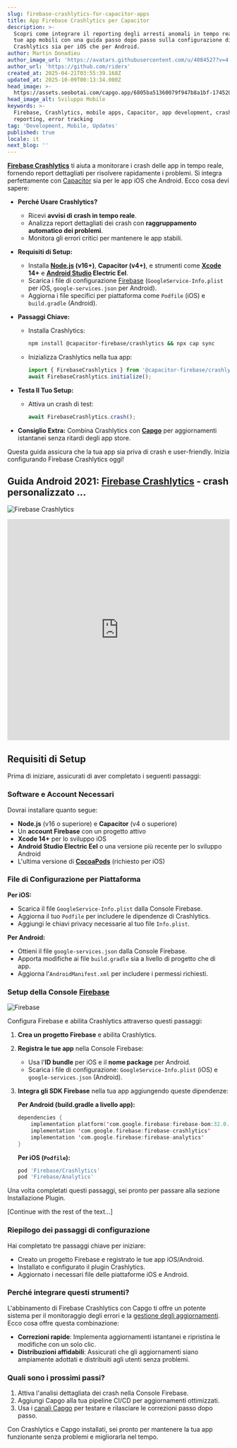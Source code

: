 ```yaml
---
slug: firebase-crashlytics-for-capacitor-apps
title: App Firebase Crashlytics per Capacitor
description: >-
  Scopri come integrare il reporting degli arresti anomali in tempo reale nelle
  tue app mobili con una guida passo dopo passo sulla configurazione di
  Crashlytics sia per iOS che per Android.
author: Martin Donadieu
author_image_url: 'https://avatars.githubusercontent.com/u/4084527?v=4'
author_url: 'https://github.com/riderx'
created_at: 2025-04-21T03:55:39.168Z
updated_at: 2025-10-09T00:13:34.000Z
head_image: >-
  https://assets.seobotai.com/capgo.app/6805ba51360079f947b8a1bf-1745207775479.jpg
head_image_alt: Sviluppo Mobile
keywords: >-
  Firebase, Crashlytics, mobile apps, Capacitor, app development, crash
  reporting, error tracking
tag: 'Development, Mobile, Updates'
published: true
locale: it
next_blog: ''
---
```

**[Firebase Crashlytics](https://firebase.google.com/docs/crashlytics)** ti aiuta a monitorare i crash delle app in tempo reale, fornendo report dettagliati per risolvere rapidamente i problemi. Si integra perfettamente con [Capacitor](https://capacitorjs.com/) sia per le app iOS che Android. Ecco cosa devi sapere:

-   **Perché Usare Crashlytics?**
    
    -   Ricevi **avvisi di crash in tempo reale**.
    -   Analizza report dettagliati dei crash con **raggruppamento automatico dei problemi**.
    -   Monitora gli errori critici per mantenere le app stabili.
-   **Requisiti di Setup:**
    
    -   Installa **[Node.js](https://nodejs.org/en) (v16+)**, **Capacitor (v4+)**, e strumenti come **[Xcode](https://developer.apple.com/xcode/) 14+** e **[Android Studio](https://developer.android.com/studio) Electric Eel**.
    -   Scarica i file di configurazione [Firebase](https://firebase.google.com/) (`GoogleService-Info.plist` per iOS, `google-services.json` per Android).
    -   Aggiorna i file specifici per piattaforma come `Podfile` (iOS) e `build.gradle` (Android).
-   **Passaggi Chiave:**
    
    -   Installa Crashlytics:
        
        ```bash
        npm install @capacitor-firebase/crashlytics && npx cap sync
        ```
        
    -   Inizializza Crashlytics nella tua app:
        
        ```typescript
        import { FirebaseCrashlytics } from '@capacitor-firebase/crashlytics';
        await FirebaseCrashlytics.initialize();
        ```
        
-   **Testa Il Tuo Setup:**
    
    -   Attiva un crash di test:
        
        ```typescript
        await FirebaseCrashlytics.crash();
        ```
        
-   **Consiglio Extra:** Combina Crashlytics con **[Capgo](https://capgo.app/)** per aggiornamenti istantanei senza ritardi degli app store.
    

Questa guida assicura che la tua app sia priva di crash e user-friendly. Inizia configurando Firebase Crashlytics oggi!

## Guida Android 2021: [Firebase Crashlytics](https://firebase.google.com/docs/crashlytics) - crash personalizzato ...

![Firebase Crashlytics](https://assets.seobotai.com/capgo.app/6805ba51360079f947b8a1bf/3578d58943ebaf5b91a7f0e1afb1607f.jpg)

<iframe src="https://www.youtube.com/embed/JxVYfZprK0g" aria-label="YouTube video player" frameborder="0" allow="accelerometer; autoplay; clipboard-write; encrypted-media; gyroscope; picture-in-picture; web-share" referrerpolicy="strict-origin-when-cross-origin" style="width: 100%; height: 500px;" allowfullscreen></iframe>

## Requisiti di Setup

Prima di iniziare, assicurati di aver completato i seguenti passaggi:

### Software e Account Necessari

Dovrai installare quanto segue:

-   **Node.js** (v16 o superiore) e **Capacitor** (v4 o superiore)
-   Un **account Firebase** con un progetto attivo
-   **Xcode 14+** per lo sviluppo iOS
-   **Android Studio Electric Eel** o una versione più recente per lo sviluppo Android
-   L'ultima versione di **[CocoaPods](https://cocoapods.org/)** (richiesto per iOS)

### File di Configurazione per Piattaforma

**Per iOS:**

-   Scarica il file `GoogleService-Info.plist` dalla Console Firebase.
-   Aggiorna il tuo `Podfile` per includere le dipendenze di Crashlytics.
-   Aggiungi le chiavi privacy necessarie al tuo file `Info.plist`.

**Per Android:**

-   Ottieni il file `google-services.json` dalla Console Firebase.
-   Apporta modifiche ai file `build.gradle` sia a livello di progetto che di app.
-   Aggiorna l'`AndroidManifest.xml` per includere i permessi richiesti.

### Setup della Console [Firebase](https://firebase.google.com/)

![Firebase](https://assets.seobotai.com/capgo.app/6805ba51360079f947b8a1bf/e510e8ab32244fff0b09e93222500c83.jpg)

Configura Firebase e abilita Crashlytics attraverso questi passaggi:

1.  **Crea un progetto Firebase** e abilita Crashlytics.
    
2.  **Registra le tue app** nella Console Firebase:
    
    -   Usa l'**ID bundle** per iOS e il **nome package** per Android.
    -   Scarica i file di configurazione: `GoogleService-Info.plist` (iOS) e `google-services.json` (Android).
3.  **Integra gli SDK Firebase** nella tua app aggiungendo queste dipendenze:
    
    **Per Android (build.gradle a livello app):**
    
    ```kotlin
    dependencies {
        implementation platform('com.google.firebase:firebase-bom:32.0.0')
        implementation 'com.google.firebase:firebase-crashlytics'
        implementation 'com.google.firebase:firebase-analytics'
    }
    ```
    
    **Per iOS (`Podfile`):**
    
    ```ruby
    pod 'Firebase/Crashlytics'
    pod 'Firebase/Analytics'
    ```
    

Una volta completati questi passaggi, sei pronto per passare alla sezione Installazione Plugin.

[Continue with the rest of the text...]

### Riepilogo dei passaggi di configurazione

Hai completato tre passaggi chiave per iniziare:

-   Creato un progetto Firebase e registrato le tue app iOS/Android.
-   Installato e configurato il plugin Crashlytics.
-   Aggiornato i necessari file delle piattaforme iOS e Android.

### Perché integrare questi strumenti?

L'abbinamento di Firebase Crashlytics con Capgo ti offre un potente sistema per il monitoraggio degli errori e la [gestione degli aggiornamenti](https://capgo.app/docs/plugin/cloud-mode/manual-update/). Ecco cosa offre questa combinazione:

-   **Correzioni rapide**: Implementa aggiornamenti istantanei e ripristina le modifiche con un solo clic.
-   **Distribuzioni affidabili**: Assicurati che gli aggiornamenti siano ampiamente adottati e distribuiti agli utenti senza problemi.

### Quali sono i prossimi passi?

1.  Attiva l'analisi dettagliata dei crash nella Console Firebase.
2.  Aggiungi Capgo alla tua pipeline CI/CD per aggiornamenti ottimizzati.
3.  Usa i [canali Capgo](https://capgo.app/docs/webapp/channels/) per testare e rilasciare le correzioni passo dopo passo.

Con Crashlytics e Capgo installati, sei pronto per mantenere la tua app funzionante senza problemi e migliorarla nel tempo.
